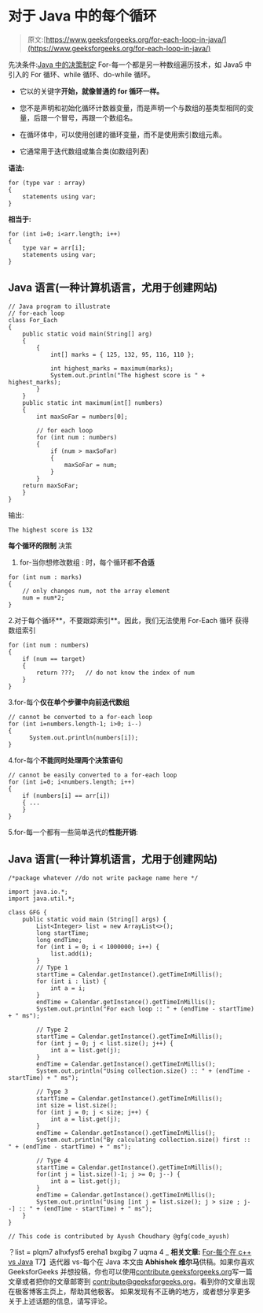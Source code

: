 # 对于 Java 中的每个循环

> 原文:[https://www.geeksforgeeks.org/for-each-loop-in-java/](https://www.geeksforgeeks.org/for-each-loop-in-java/)

先决条件:[Java 中的决策制定](https://www.geeksforgeeks.org/decision-making-javaif-else-switch-break-continue-jump/)
For-每一个都是另一种数组遍历技术，如 Java5 中引入的 For 循环、while 循环、do-while 循环。

*   它以的关键字**开始，就像普通的 for 循环一样。**
*   您不是声明和初始化循环计数器变量，而是声明一个与数组的基类型相同的变量，后跟一个冒号，再跟一个数组名。
*   在循环体中，可以使用创建的循环变量，而不是使用索引数组元素。

*   它通常用于迭代数组或集合类(如数组列表)

**语法:**

```
for (type var : array) 
{ 
    statements using var;
}
```

**相当于:**

```
for (int i=0; i<arr.length; i++) 
{ 
    type var = arr[i];
    statements using var;
}
```

## Java 语言(一种计算机语言，尤用于创建网站)

```
// Java program to illustrate
// for-each loop
class For_Each    
{
    public static void main(String[] arg)
    {
        {
            int[] marks = { 125, 132, 95, 116, 110 };

            int highest_marks = maximum(marks);
            System.out.println("The highest score is " + highest_marks);
        }
    }
    public static int maximum(int[] numbers)
    {
        int maxSoFar = numbers[0];

        // for each loop
        for (int num : numbers)
        {
            if (num > maxSoFar)
            {
                maxSoFar = num;
            }
        }
    return maxSoFar;
    }
}
```

输出:

```
The highest score is 132
```

**每个循环的限制**
决策

1.  for-当你想修改数组 :
    时，每个循环都**不合适**

```
for (int num : marks) 
{
    // only changes num, not the array element
    num = num*2; 
}
```

2.对于每个循环**，不要跟踪索引**。因此，我们无法使用 For-Each 循环
获得数组索引

```
for (int num : numbers) 
{ 
    if (num == target) 
    {
        return ???;   // do not know the index of num
    }
}
```

3.for-每个**仅在单个步骤中向前迭代数组**

```
// cannot be converted to a for-each loop
for (int i=numbers.length-1; i>0; i--) 
{
      System.out.println(numbers[i]);
}
```

4.for-每个**不能同时处理两个决策语句**

```
// cannot be easily converted to a for-each loop 
for (int i=0; i<numbers.length; i++) 
{
    if (numbers[i] == arr[i]) 
    { ...
    } 
}
```

5.for-每一个都有一些简单迭代的**性能开销**:

## Java 语言(一种计算机语言，尤用于创建网站)

```
/*package whatever //do not write package name here */

import java.io.*;
import java.util.*;

class GFG {
    public static void main (String[] args) {
        List<Integer> list = new ArrayList<>();
        long startTime;
        long endTime;
        for (int i = 0; i < 1000000; i++) {
            list.add(i);
        }
        // Type 1
        startTime = Calendar.getInstance().getTimeInMillis();
        for (int i : list) {
            int a = i;
        }
        endTime = Calendar.getInstance().getTimeInMillis();
        System.out.println("For each loop :: " + (endTime - startTime) + " ms");

        // Type 2
        startTime = Calendar.getInstance().getTimeInMillis();
        for (int j = 0; j < list.size(); j++) {
            int a = list.get(j);
        }
        endTime = Calendar.getInstance().getTimeInMillis();
        System.out.println("Using collection.size() :: " + (endTime - startTime) + " ms");

        // Type 3
        startTime = Calendar.getInstance().getTimeInMillis();
        int size = list.size();
        for (int j = 0; j < size; j++) {
            int a = list.get(j);
        }
        endTime = Calendar.getInstance().getTimeInMillis();
        System.out.println("By calculating collection.size() first :: " + (endTime - startTime) + " ms");

        // Type 4
        startTime = Calendar.getInstance().getTimeInMillis();
        for(int j = list.size()-1; j >= 0; j--) {
            int a = list.get(j);
        }
        endTime = Calendar.getInstance().getTimeInMillis();
        System.out.println("Using [int j = list.size(); j > size ; j--] :: " + (endTime - startTime) + " ms");
    }
}

// This code is contributed by Ayush Choudhary @gfg(code_ayush)
```

？list = plqm7 alhxfysf5 ereha1 bxgibg 7 uqma 4 _
**相关文章:**
[For-每个在 c++ vs Java](https://www.geeksforgeeks.org/g-fact-40-foreach-in-c-and-java/)
T7】迭代器 vs-每个在 Java
本文由 **Abhishek 维尔马**供稿。如果你喜欢 GeeksforGeeks 并想投稿，你也可以使用[contribute.geeksforgeeks.org](http://www.contribute.geeksforgeeks.org)写一篇文章或者把你的文章邮寄到 contribute@geeksforgeeks.org。看到你的文章出现在极客博客主页上，帮助其他极客。
如果发现有不正确的地方，或者想分享更多关于上述话题的信息，请写评论。
